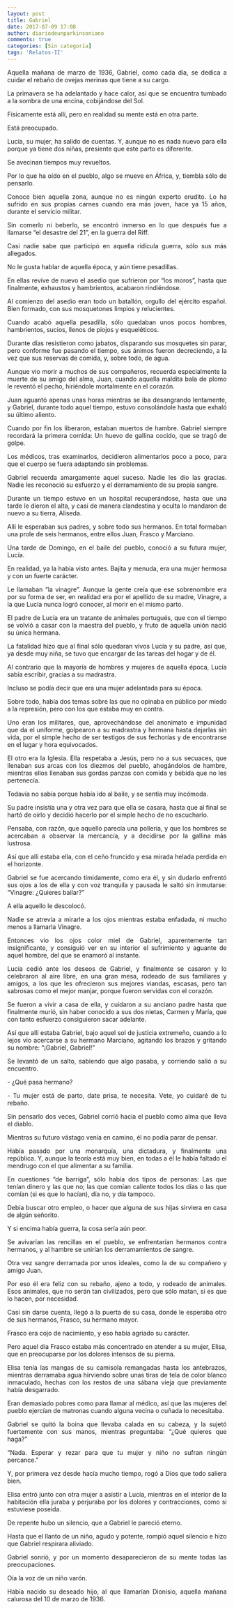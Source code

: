 ```yaml
---
layout: post
title: Gabriel
date: 2017-07-09 17:08
author: diariodeunparkinsoniano
comments: true
categories: [Sin categoría]
tags: 'Relatos-II'
---
```

<p style="text-align:justify;">Aquella mañana de marzo de 1936, Gabriel, como cada día, se dedica a cuidar el rebaño de ovejas merinas que tiene a su cargo.</p>
<p style="text-align:justify;">La primavera se ha adelantado y hace calor, así que se encuentra tumbado a la sombra de una encina, cobijándose del Sol.</p>
<p style="text-align:justify;">Físicamente está allí, pero en realidad su mente está en otra parte.</p>
<p style="text-align:justify;">Está preocupado.</p>
<p style="text-align:justify;">Lucía, su mujer, ha salido de cuentas. Y, aunque no es nada nuevo para ella porque ya tiene dos niñas, presiente que este parto es diferente.</p>
<p style="text-align:justify;">Se avecinan tiempos muy revueltos.</p>
<p style="text-align:justify;">Por lo que ha oído en el pueblo, algo se mueve en África, y, tiembla sólo de pensarlo.</p>
<p style="text-align:justify;">Conoce bien aquella zona, aunque no es ningún experto erudito. Lo ha sufrido en sus propias carnes cuando era más joven, hace ya 15 años, durante el servicio militar.</p>
<p style="text-align:justify;">Sin comerlo ni beberlo, se encontró inmerso en lo que después fue a llamarse “el desastre del 21”, en la guerra del Riff.</p>
<p style="text-align:justify;">Casi nadie sabe que participó en aquella ridícula guerra, sólo sus más allegados.</p>
<p style="text-align:justify;">No le gusta hablar de aquella época, y aún tiene pesadillas.</p>
<p style="text-align:justify;">En ellas revive de nuevo el asedio que sufrieron por “los moros”, hasta que finalmente, exhaustos y hambrientos, acabaron rindiéndose.</p>
<p style="text-align:justify;">Al comienzo del asedio eran todo un batallón, orgullo del ejército español. Bien formado, con sus mosquetones limpios y relucientes.</p>
<p style="text-align:justify;">Cuando acabó aquella pesadilla, sólo quedaban unos pocos hombres, hambrientos, sucios, llenos de piojos y esqueléticos.</p>
<p style="text-align:justify;">Durante días resistieron como jabatos, disparando sus mosquetes sin parar, pero conforme fue pasando el tiempo, sus ánimos fueron decreciendo, a la vez que sus reservas de comida, y, sobre todo, de agua.</p>
<p style="text-align:justify;">Aunque vio morir a muchos de sus compañeros, recuerda especialmente la muerte de su amigo del alma, Juan, cuando aquella maldita bala de plomo le reventó el pecho, hiriéndole mortalmente en el corazón.</p>
<p style="text-align:justify;">Juan aguantó apenas unas horas mientras se iba desangrando lentamente, y Gabriel, durante todo aquel tiempo, estuvo consolándole hasta que exhaló su último aliento.</p>
<p style="text-align:justify;">Cuando por fin los liberaron, estaban muertos de hambre. Gabriel siempre recordará la primera comida: Un huevo de gallina cocido, que se tragó de golpe.</p>
<p style="text-align:justify;">Los médicos, tras examinarlos, decidieron alimentarlos poco a poco, para que el cuerpo se fuera adaptando sin problemas.</p>
<p style="text-align:justify;">Gabriel recuerda amargamente aquel suceso. Nadie les dio las gracias. Nadie les reconoció su esfuerzo y el derramamiento de su propia sangre.</p>
<p style="text-align:justify;">Durante un tiempo estuvo en un hospital recuperándose, hasta que una tarde le dieron el alta, y casi de manera clandestina y oculta lo mandaron de nuevo a su tierra, Aliseda.</p>
<p style="text-align:justify;">Allí le esperaban sus padres, y sobre todo sus hermanos. En total formaban una prole de seis hermanos, entre ellos Juan, Frasco y Marciano.</p>
<p style="text-align:justify;">Una tarde de Domingo, en el baile del pueblo, conoció a su futura mujer, Lucía.</p>
<p style="text-align:justify;">En realidad, ya la había visto antes. Bajita y menuda, era una mujer hermosa y con un fuerte carácter.</p>
<p style="text-align:justify;">Le llamaban “la vinagre”. Aunque la gente creía que ese sobrenombre era por su forma de ser, en realidad era por el apellido de su madre, Vinagre, a la que Lucía nunca logró conocer, al morir en el mismo parto.</p>
<p style="text-align:justify;">El padre de Lucía era un tratante de animales portugués, que con el tiempo se volvió a casar con la maestra del pueblo, y fruto de aquella unión nació su única hermana.</p>
<p style="text-align:justify;">La fatalidad hizo que al final sólo quedaran vivos Lucía y su padre, así que, ya desde muy niña, se tuvo que encargar de las tareas del hogar y de él.</p>
<p style="text-align:justify;">Al contrario que la mayoría de hombres y mujeres de aquella época, Lucía sabía escribir, gracias a su madrastra.</p>
<p style="text-align:justify;">Incluso se podía decir que era una mujer adelantada para su época.</p>
<p style="text-align:justify;">Sobre todo, había dos temas sobre las que no opinaba en público por miedo a la represión, pero con los que estaba muy en contra.</p>
<p style="text-align:justify;">Uno eran los militares, que, aprovechándose del anonimato e impunidad que da el uniforme, golpearon a su madrastra y hermana hasta dejarlas sin vida, por el simple hecho de ser testigos de sus fechorías y de encontrarse en el lugar y hora equivocados.</p>
<p style="text-align:justify;">El otro era la Iglesia. Ella respetaba a Jesús, pero no a sus secuaces, que llenaban sus arcas con los diezmos del pueblo, ahogándolos de hambre, mientras ellos llenaban sus gordas panzas con comida y bebida que no les pertenecía.</p>
<p style="text-align:justify;">Todavía no sabía porque había ido al baile, y se sentía muy incómoda.</p>
<p style="text-align:justify;">Su padre insistía una y otra vez para que ella se casara, hasta que al final se hartó de oírlo y decidió hacerlo por el simple hecho de no escucharlo.</p>
<p style="text-align:justify;"></p>
<p style="text-align:justify;"></p>
<p style="text-align:justify;">Pensaba, con razón, que aquello parecía una pollería, y que los hombres se acercaban a observar la mercancía, y a decidirse por la gallina más lustrosa.</p>
<p style="text-align:justify;">Así que allí estaba ella, con el ceño fruncido y esa mirada helada perdida en el horizonte.</p>
<p style="text-align:justify;">Gabriel se fue acercando tímidamente, como era él, y sin dudarlo enfrentó sus ojos a los de ella y con voz tranquila y pausada le saltó sin inmutarse: “Vinagre: ¿Quieres bailar?”</p>
<p style="text-align:justify;">A ella aquello le descolocó.</p>
<p style="text-align:justify;">Nadie se atrevía a mirarle a los ojos mientras estaba enfadada, ni mucho menos a llamarla Vinagre.</p>
<p style="text-align:justify;">Entonces vio los ojos color miel de Gabriel, aparentemente tan insignificante, y consiguió ver en su interior el sufrimiento y aguante de aquel hombre, del que se enamoró al instante.</p>
<p style="text-align:justify;">Lucía cedió ante los deseos de Gabriel, y finalmente se casaron y lo celebraron al aire libre, en una gran mesa, rodeado de sus familiares y amigos, a los que les ofrecieron sus mejores viandas, escasas, pero tan sabrosas como el mejor manjar, porque fueron servidas con el corazón.</p>
<p style="text-align:justify;">Se fueron a vivir a casa de ella, y cuidaron a su anciano padre hasta que finalmente murió, sin haber conocido a sus dos nietas, Carmen y María, que con tanto esfuerzo consiguieron sacar adelante.</p>
<p style="text-align:justify;">Así que allí estaba Gabriel, bajo aquel sol de justicia extremeño, cuando a lo lejos vio acercarse a su hermano Marciano, agitando los brazos y gritando su nombre: “¡Gabriel, Gabriel!”</p>
<p style="text-align:justify;">Se levantó de un salto, sabiendo que algo pasaba, y corriendo salió a su encuentro.</p>
<p style="text-align:justify;">- ¿Qué pasa hermano?</p>
<p style="text-align:justify;">- Tu mujer está de parto, date prisa, te necesita. Vete, yo cuidaré de tu rebaño.</p>
<p style="text-align:justify;">Sin pensarlo dos veces, Gabriel corrió hacia el pueblo como alma que lleva el diablo.</p>
<p style="text-align:justify;">Mientras su futuro vástago venía en camino, él no podía parar de pensar.</p>
<p style="text-align:justify;">Había pasado por una monarquía, una dictadura, y finalmente una república. Y, aunque la teoría está muy bien, en todas a él le había faltado el mendrugo con el que alimentar a su familia.</p>
<p style="text-align:justify;">En cuestiones “de barriga”, sólo había dos tipos de personas: Las que tenían dinero y las que no; las que comían caliente todos los días o las que comían (si es que lo hacían), día no, y día tampoco.</p>
<p style="text-align:justify;">Debía buscar otro empleo, o hacer que alguna de sus hijas sirviera en casa de algún señorito.</p>
<p style="text-align:justify;">Y si encima había guerra, la cosa sería aún peor.</p>
<p style="text-align:justify;">Se avivarían las rencillas en el pueblo, se enfrentarían hermanos contra hermanos, y al hambre se unirían los derramamientos de sangre.</p>
<p style="text-align:justify;">Otra vez sangre derramada por unos ideales, como la de su compañero y amigo Juan.</p>
<p style="text-align:justify;">Por eso él era feliz con su rebaño, ajeno a todo, y rodeado de animales. Esos animales, que no serán tan civilizados, pero que sólo matan, si es que lo hacen, por necesidad.</p>
<p style="text-align:justify;">Casi sin darse cuenta, llegó a la puerta de su casa, donde le esperaba otro de sus hermanos, Frasco, su hermano mayor.</p>
<p style="text-align:justify;">Frasco era cojo de nacimiento, y eso había agriado su carácter.</p>
<p style="text-align:justify;">Pero aquel día Frasco estaba más concentrado en atender a su mujer, Elisa, que en preocuparse por los dolores intensos de su pierna.</p>
<p style="text-align:justify;">Elisa tenía las mangas de su camisola remangadas hasta los antebrazos, mientras derramaba agua hirviendo sobre unas tiras de tela de color blanco inmaculado, hechas con los restos de una sábana vieja que previamente había desgarrado.</p>
<p style="text-align:justify;">Eran demasiado pobres como para llamar al médico, así que las mujeres del pueblo ejercían de matronas cuando alguna vecina o cuñada lo necesitaba.</p>
<p style="text-align:justify;">Gabriel se quitó la boina que llevaba calada en su cabeza, y la sujetó fuertemente con sus manos, mientras preguntaba: “¿Qué quieres que haga?”</p>
<p style="text-align:justify;">“Nada. Esperar y rezar para que tu mujer y niño no sufran ningún percance.”</p>
<p style="text-align:justify;">Y, por primera vez desde hacía mucho tiempo, rogó a Dios que todo saliera bien.</p>
<p style="text-align:justify;">Elisa entró junto con otra mujer a asistir a Lucía, mientras en el interior de la habitación ella juraba y perjuraba por los dolores y contracciones, como si estuviese poseída.</p>
<p style="text-align:justify;">De repente hubo un silencio, que a Gabriel le pareció eterno.</p>
<p style="text-align:justify;">Hasta que el llanto de un niño, agudo y potente, rompió aquel silencio e hizo que Gabriel respirara aliviado.</p>
<p style="text-align:justify;">Gabriel sonrió, y por un momento desaparecieron de su mente todas las preocupaciones.</p>
<p style="text-align:justify;">Oía la voz de un niño varón.</p>
<p style="text-align:justify;">Había nacido su deseado hijo, al que llamarían Dionisio, aquella mañana calurosa del 10 de marzo de 1936.</p>
<p style="text-align:justify;"></p>
<p style="text-align:justify;"></p>
&nbsp;

